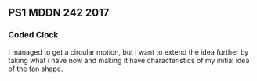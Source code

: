 ## PS1 MDDN 242 2017

### Coded Clock	

I managed to get a circular motion, but i want to extend the idea further by taking what i have now and making it have characteristics of my initial idea of the fan shape. 